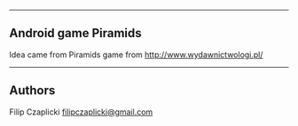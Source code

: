 ---------------------
Android game Piramids
---------------------

Idea came from Piramids game from http://www.wydawnictwologi.pl/

-------
Authors
-------

Filip <starsep> Czaplicki filipczaplicki@gmail.com
